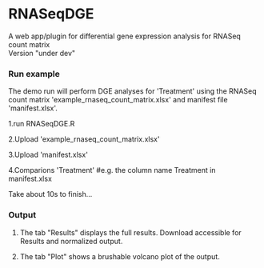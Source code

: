 # RNASeqDGE
A web app/plugin for differential gene expression analysis for RNASeq count matrix  
Version "under dev" 

### Run example
The demo run will perform DGE analyses for 'Treatment' using the RNASeq count matrix 'example_rnaseq_count_matrix.xlsx' and manifest file 'manifest.xlsx'. 

1.run RNASeqDGE.R 

2.Upload 'example_rnaseq_count_matrix.xlsx'

3.Upload 'manifest.xlsx'

4.Comparions 'Treatment' #e.g. the column name Treatment in manifest.xlsx

Take about 10s to finish...

### Output

1. The tab "Results" displays the full results. Download accessible for Results and normalized output.

2. The tab "Plot" shows a brushable volcano plot of the output.
